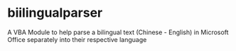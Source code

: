# biilingualparser
A VBA Module to help parse a bilingual text (Chinese - English) in Microsoft Office separately into their respective language
